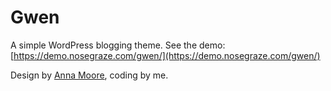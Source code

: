 # Gwen

A simple WordPress blogging theme. See the demo: [https://demo.nosegraze.com/gwen/](https://demo.nosegraze.com/gwen/)

Design by [Anna Moore](http://thelovelydesign.co/), coding by me.